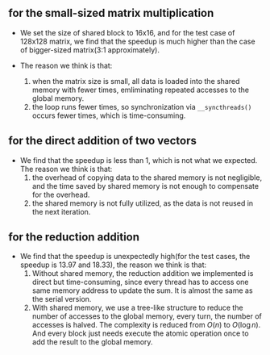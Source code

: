 ## for the small-sized matrix multiplication
+ We set the size of shared block to 16x16, and for the test case of 128x128 matrix, we find that the speedup is much higher than the case of bigger-sized matrix(3:1 approximately). 

+ The reason we think is that:
    1. when the matrix size is small, all data is loaded into the shared memory with fewer times, emliminating repeated accesses to the global memory.
    2. the loop runs fewer times, so synchronization via `__syncthreads()` occurs fewer times, which is time-consuming.

## for the direct addition of two vectors
+ We find that the speedup is less than 1, which is not what we expected. The reason we think is that:
    1. the overhead of copying data to the shared memory is not negligible, and the time saved by shared memory is not enough to compensate for the overhead.
    2. the shared memory is not fully utilized, as the data is not reused in the next iteration.

## for the reduction addition 
+ We find that the speedup is unexpectedly high(for the test cases, the speedup is 13.97 and 18.33), the reason we think is that:
    1. Without shared memory, the reduction addition we implemented is direct but time-consuming, since every thread has to access one same memory address to update the sum. It is almost the same as the serial version.
    2. With shared memory, we use a tree-like structure to reduce the number of accesses to the global memory, every turn, the number of accesses is halved. The complexity is reduced from $O(n)$ to $O(\log n)$. And every block just needs execute the atomic operation once to add the result to the global memory.
     
